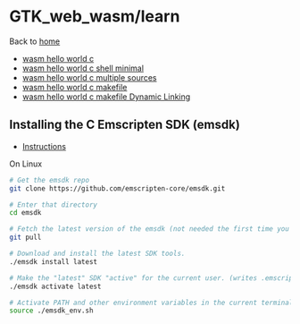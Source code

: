 # GTK_web_wasm/learn

Back to [home](../README.md)

 - [wasm hello world c](wasm_hello_world_c/readme.md)
 - [wasm hello world c shell minimal](wasm_hello_world_c_shell_minimal/readme.md)
 - [wasm hello world c multiple sources](wasm_hello_world_c_multiple_sources/readme.md)
 - [wasm hello world c makefile](wasm_hello_world_c_makefile/readme.md)
 - [wasm hello world c makefile Dynamic Linking](wasm_hello_world_c_makefile_Dynamic_Linking/readme.md)



## Installing the C Emscripten SDK (emsdk)

 - [Instructions](https://emscripten.org/docs/getting_started/downloads.html)


On Linux

```bash
# Get the emsdk repo
git clone https://github.com/emscripten-core/emsdk.git

# Enter that directory
cd emsdk

# Fetch the latest version of the emsdk (not needed the first time you clone)
git pull

# Download and install the latest SDK tools.
./emsdk install latest

# Make the "latest" SDK "active" for the current user. (writes .emscripten file)
./emsdk activate latest

# Activate PATH and other environment variables in the current terminal
source ./emsdk_env.sh
```


